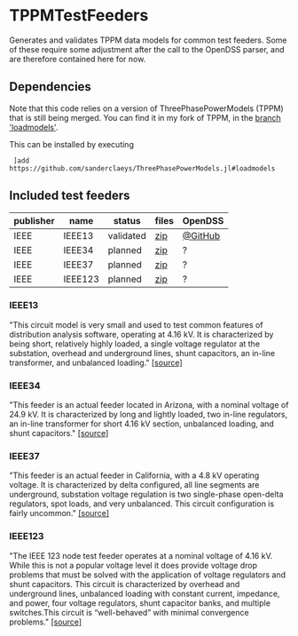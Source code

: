 # TPPMTestFeeders
Generates and validates TPPM data models for common test feeders. Some of these require some adjustment after the call to the OpenDSS parser, and are therefore contained here for now.

## Dependencies
Note that this code relies on a version of ThreePhasePowerModels (TPPM) that is still being merged. You can find it in my fork of TPPM, in the [branch 'loadmodels'](https://https://github.com/sanderclaeys/ThreePhasePowerModels.jl/tree/loadmodels).

This can be installed by executing
```
 ]add https://github.com/sanderclaeys/ThreePhasePowerModels.jl#loadmodels
```

## Included test feeders

|publisher|name|status|files|OpenDSS|
|---    |---    |---        |---|---|
|IEEE   |IEEE13 |validated  |[zip](http://sites.ieee.org/pes-testfeeders/files/2017/08/feeder13.zip)|[@GitHub](https://github.com/tshort/OpenDSS/blob/master/Test/IEEE13_Assets.dss) |
|IEEE   |IEEE34 |planned    |[zip](http://sites.ieee.org/pes-testfeeders/files/2017/08/feeder34.zip)  |?   |
|IEEE   |IEEE37 |planned    |[zip](http://sites.ieee.org/pes-testfeeders/files/2017/08/feeder37.zip)  |?   |
|IEEE   |IEEE123 |planned    |[zip](http://sites.ieee.org/pes-testfeeders/files/2017/08/feeder123.zip)  |?   |

### IEEE13
"This circuit model is very small and used to test common features of distribution analysis software, operating at 4.16 kV. It is characterized by being short, relatively highly loaded, a single voltage regulator at the substation, overhead and underground lines, shunt capacitors, an in-line transformer, and unbalanced loading." [[source]](http://sites.ieee.org/pes-testfeeders/resources/)

### IEEE34
"This feeder is an actual feeder located in Arizona, with a nominal voltage of 24.9 kV. It is characterized by long and lightly loaded, two in-line regulators, an in-line transformer for short 4.16 kV section, unbalanced loading, and shunt capacitors." [[source]](http://sites.ieee.org/pes-testfeeders/resources/)

### IEEE37
"This feeder is an actual feeder in California, with a 4.8 kV operating voltage. It is characterized by delta configured, all line segments are underground, substation voltage regulation is two single-phase open-delta regulators, spot loads, and very unbalanced. This circuit configuration is fairly uncommon." [[source]](http://sites.ieee.org/pes-testfeeders/resources/)

### IEEE123
"The IEEE 123 node test feeder operates at a nominal voltage of 4.16 kV. While this is not a popular voltage level it does provide voltage drop problems that must be solved with the application of voltage regulators and shunt capacitors. This circuit is characterized by overhead and underground lines, unbalanced loading with constant current, impedance, and power, four voltage regulators, shunt capacitor banks, and multiple switches.This circuit is “well-behaved” with minimal convergence problems." [[source]](http://sites.ieee.org/pes-testfeeders/resources/)
